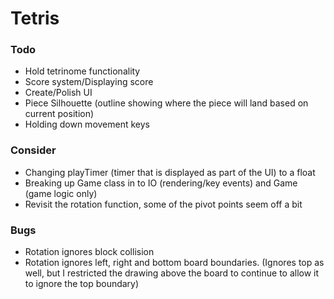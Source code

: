 # Tetris

### Todo
* Hold tetrinome functionality
* Score system/Displaying score
* Create/Polish UI
* Piece Silhouette (outline showing where the piece will land based on current position)
* Holding down movement keys

### Consider
* Changing playTimer (timer that is displayed as part of the UI) to a float
* Breaking up Game class in to IO (rendering/key events) and Game (game logic only)
* Revisit the rotation function, some of the pivot points seem off a bit

### Bugs
* Rotation ignores block collision
* Rotation ignores left, right and bottom board boundaries. (Ignores top as well, but I restricted the drawing above the board to continue to allow it to ignore the top boundary)